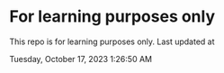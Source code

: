 # For learning purposes only
This repo is for learning purposes only.
Last updated at

Tuesday, October 17, 2023 1:26:50 AM

